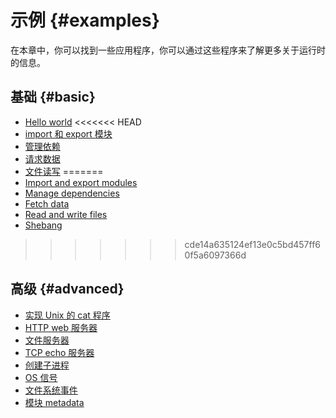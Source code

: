 # 示例 {#examples}

在本章中，你可以找到一些应用程序，你可以通过这些程序来了解更多关于运行时的信息。

## 基础 {#basic}

- [Hello world](./examples/hello_world.md)
<<<<<<< HEAD
- [import 和 export 模块](./examples/import_export.md)
- [管理依赖](./examples/manage_dependencies.md)
- [请求数据](./examples/fetch_data.md)
- [文件读写](./examples/read_write_files.md)
=======
- [Import and export modules](./examples/import_export.md)
- [Manage dependencies](./examples/manage_dependencies.md)
- [Fetch data](./examples/fetch_data.md)
- [Read and write files](./examples/read_write_files.md)
- [Shebang](./examples/shebang.md)
>>>>>>> cde14a635124ef13e0c5bd457ff60f5a6097366d

## 高级 {#advanced}

- [实现 Unix 的 cat 程序](./examples/unix_cat.md)
- [HTTP web 服务器](./examples/http_server.md)
- [文件服务器](./examples/file_server.md)
- [TCP echo 服务器](./examples/tcp_echo.md)
- [创建子进程](./examples/subprocess.md)
- [OS 信号](./examples/os_signals.md)
- [文件系统事件](./examples/file_system_events.md)
- [模块 metadata](./examples/module_metadata.md)
